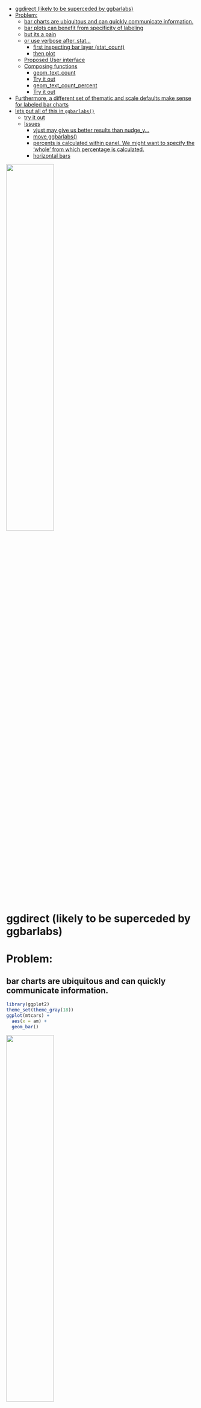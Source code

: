 
  - [ggdirect (likely to be superceded by
    ggbarlabs)](#ggdirect-likely-to-be-superceded-by-ggbarlabs)
  - [Problem:](#problem)
      - [bar charts are ubiquitous and can quickly communicate
        information.](#bar-charts-are-ubiquitous-and-can-quickly-communicate-information)
      - [bar plots can benefit from specificity of
        labeling](#bar-plots-can-benefit-from-specificity-of-labeling)
      - [but its a pain](#but-its-a-pain)
      - [or use verbose after\_stat…](#or-use-verbose-after_stat)
          - [first inspecting bar layer
            (stat\_count)](#first-inspecting-bar-layer-stat_count)
          - [then plot](#then-plot)
      - [Proposed User interface](#proposed-user-interface)
      - [Composing functions](#composing-functions)
          - [geom\_text\_count](#geom_text_count)
          - [Try it out](#try-it-out)
          - [geom\_text\_count\_percent](#geom_text_count_percent)
          - [Try it out](#try-it-out-1)
  - [Furthermore, a different set of thematic and scale defaults make
    sense for labeled bar
    charts](#furthermore-a-different-set-of-thematic-and-scale-defaults-make-sense-for-labeled-bar-charts)
  - [lets put all of this in
    `ggbarlabs()`](#lets-put-all-of-this-in-ggbarlabs)
      - [try it out](#try-it-out-2)
      - [Issues](#issues)
          - [vjust may give us better results than
            nudge\_y…](#vjust-may-give-us-better-results-than-nudge_y)
          - [move ggbarlabs()](#move-ggbarlabs)
          - [percents is calculated within panel. We might want to
            specify the ‘whole’ from which percentage is
            calculated.](#percents-is-calculated-within-panel-we-might-want-to-specify-the-whole-from-which-percentage-is-calculated)
          - [horizontal bars](#horizontal-bars)

<!-- README.md is generated from README.Rmd. Please edit that file -->

<img src="man/figures/README-unnamed-chunk-2-1.png" width="50%" />

# ggdirect (likely to be superceded by ggbarlabs)

<!-- badges: start -->

<!-- badges: end -->

# Problem:

## bar charts are ubiquitous and can quickly communicate information.

``` r
library(ggplot2)
theme_set(theme_gray(18))
ggplot(mtcars) + 
  aes(x = am) + 
  geom_bar() 
```

<img src="man/figures/README-unnamed-chunk-3-1.png" width="50%" />

``` r

p <- last_plot()
```

## bar plots can benefit from specificity of labeling

Labeled bar chart is all the fast communication of traditional data
vizualization with all the specificity of a table.

## but its a pain

either precalc and use geom\_col + geom\_text

## or use verbose after\_stat…

### first inspecting bar layer (stat\_count)

``` r
layer_data(last_plot(), 1)
#>    y count    prop x flipped_aes PANEL group ymin ymax  xmin xmax colour   fill
#> 1 19    19 0.59375 0       FALSE     1    -1    0   19 -0.45 0.45     NA grey35
#> 2 13    13 0.40625 1       FALSE     1    -1    0   13  0.55 1.45     NA grey35
#>   linewidth linetype alpha
#> 1       0.5        1    NA
#> 2       0.5        1    NA
```

### then plot

using our knowledge of what data frame results when using StatCount,
refer to the computed var, count

``` r
# count column can be used via after_stat
p +
  geom_text(stat = StatCount, 
            aes(label = after_stat(count)), 
            vjust = -.7)
```

<img src="man/figures/README-unnamed-chunk-7-1.png" width="50%" />

``` r

p + 
  geom_text(stat = StatCount, 
            aes(label = after_stat(
              paste0(round(100*count/sum(count), 1) ,"%")
              )), 
            vjust = -.7)
```

<img src="man/figures/README-unnamed-chunk-7-2.png" width="50%" />

``` r

p + 
  geom_text(stat = StatCount, 
            aes(label = after_stat(
              paste0(count,"\n(",round(100*count/sum(count), 1) ,"%)")
              )), 
            vjust = -.5, lineheight = .8)
```

<img src="man/figures/README-unnamed-chunk-7-3.png" width="50%" />

``` r

layer_data(last_plot(), 2)
#>         label  y count    prop x width flipped_aes PANEL group colour size
#> 1 19\n(59.4%) 19    19 0.59375 0   0.9       FALSE     1    -1  black 3.88
#> 2 13\n(40.6%) 13    13 0.40625 1   0.9       FALSE     1    -1  black 3.88
#>   angle hjust vjust alpha family fontface lineheight
#> 1     0   0.5  -0.5    NA               1        0.8
#> 2     0   0.5  -0.5    NA               1        0.8
```

## Proposed User interface

``` r
ggplot(mtcars) + 
  aes(x = am) + 
  geom_bar() 

ggplot(mtcars) + 
  aes(x = am) + 
  geom_bar() + 
  geom_text_count()

ggplot(mtcars) + 
  aes(x = am) + 
  geom_bar() + 
  geom_text_count_percent()
```

## Composing functions

### geom\_text\_count

``` r
#' geom_text_count
#' @description Add label which is the count.  Acts like geom_bar() but text label at the position of the top of the bar.
#'
#' @param nudge_y
#' @param position
#' @param ...
#'
#' @return
#' @export
#'
#' @examples
#' library(ggplot2)
#' ggplot(mtcars) +
#'    aes(x = cyl) +
#'    geom_bar() +
#'    geom_text_count(nudge_y = .5)
geom_text_count <- function(nudge_y = 0, position =
                              ggplot2::position_dodge2(width = .9,
                                                       preserve = "single"), ...){

  ggplot2::stat_count(geom = "text",
                      ggplot2::aes(label = ggplot2::after_stat(count),
                                   y = ggplot2::after_stat(count) + nudge_y),
                      vjust = 0,
                      position = position,
                      ...
  )

}
```

### Try it out

``` r
library(ggplot2)
ggplot(mtcars) +
   aes(x = factor(cyl)) +
   geom_bar(position = "dodge") +
   geom_text_count(nudge_y = .2)
```

<img src="man/figures/README-unnamed-chunk-9-1.png" width="50%" />

``` r

last_plot() + 
  aes(fill = factor(am))
```

<img src="man/figures/README-unnamed-chunk-9-2.png" width="50%" />

### geom\_text\_count\_percent

``` r


#' geom_text_count_percent
#' @description Add label which is the count as well as percentage.  Acts like geom_bar() but text label at the position of the top of the bar.  Percentage is calculated within facet panels.
#'
#' @param nudge_y
#' @param lineheight
#' @param position
#' @param ...
#'
#' @return
#' @export
#'
#' @examples
#' library(ggplot2)
#' ggplot(mtcars) +
#'     aes(x = cyl) +
#'     geom_bar() +
#'     geom_text_count_percent(nudge_y = .5)
geom_text_count_percent <- function(nudge_y = 0,
                                    lineheight = .85,
                                    position = ggplot2::position_dodge2(width = .9,
                                                               preserve = "single"), ...){

  stat_count(geom = "text",
             ggplot2::aes(label = paste0(after_stat(count), "\n(",

                                round(
                                  100*(ggplot2::after_stat(count))/
                                    tapply(ggplot2::after_stat(count),
                                           ..PANEL..,
                                           sum)[..PANEL..],
                                  1), "%)" ),
                 y = ggplot2::after_stat(count) + nudge_y),
             vjust = 0,
             lineheight = lineheight,
             position = position,
             ...
             )
}
```

### Try it out

``` r
library(ggplot2)
ggplot(mtcars) +
    aes(x = factor(cyl)) +
    geom_bar(position = "dodge") +
    geom_text_count_percent(nudge_y = .25)
#> Warning: The dot-dot notation (`..PANEL..`) was deprecated in ggplot2 3.4.0.
#> ℹ Please use `after_stat(PANEL)` instead.
#> This warning is displayed once every 8 hours.
#> Call `lifecycle::last_lifecycle_warnings()` to see where this warning was
#> generated.
```

<img src="man/figures/README-unnamed-chunk-11-1.png" width="50%" />

``` r

last_plot() +
    aes(fill = factor(am))
```

<img src="man/figures/README-unnamed-chunk-11-2.png" width="50%" />

# Furthermore, a different set of thematic and scale defaults make sense for labeled bar charts

``` r
ggplot(mtcars) +
  aes(x = factor(cyl)) +
  geom_bar(position = "dodge") +
  geom_text_count(nudge_y = .2) +
  theme_classic() +
  theme(axis.line.y = element_blank(),
        axis.text.y.right = element_blank(),
        axis.ticks.y = element_blank(),
        axis.title.y = element_blank(),
        axis.text.y = element_blank(),
        panel.grid.major.y = element_line(color = alpha("gray35", .25)),
        panel.grid.major.x = element_blank(),
        panel.grid.minor.x = element_blank(),
        axis.line.x = element_line(colour = "gray35"),
        legend.position = "top",
        legend.justification = 0) +
  scale_y_continuous(expand = expansion(mult = c(0, .1)))
```

<img src="man/figures/README-unnamed-chunk-12-1.png" width="50%" />

# lets put all of this in `ggbarlabs()`

``` r
ggbarlabs <- function(data = NULL, ...){
  ggplot(data= data , ... ) +
  theme_classic(base_size = 15) +
  theme(axis.line.y = element_blank(),
        axis.text.y.right = element_blank(),
        axis.ticks.y = element_blank(),
        axis.title.y = element_blank(),
        axis.text.y = element_blank(),
        panel.grid.major.y = element_line(color = alpha("gray35", .25)),
        panel.grid.major.x = element_blank(),
        panel.grid.minor.x = element_blank(),
        axis.line.x = element_line(colour = "gray35"),
        legend.position = "top",
        legend.justification = 0) +
  scale_y_continuous(expand = expansion(mult = c(0, .15)))
}
```

## try it out

``` r
ggbarlabs(mtcars) + 
  aes(x = factor(am)) + 
  geom_bar(fill = alpha("navy", .9)) + 
  geom_text_count_percent()
```

<img src="man/figures/README-unnamed-chunk-14-1.png" width="50%" />

``` r


ggbarlabs(mtcars) + 
  aes(x = factor(am), fill = factor(cyl)) + 
  geom_bar(position = "dodge") + 
  geom_text_count_percent()
```

<img src="man/figures/README-unnamed-chunk-14-2.png" width="50%" />

## Issues

### vjust may give us better results than nudge\_y…

### move ggbarlabs()

### percents is calculated within panel. We might want to specify the ‘whole’ from which percentage is calculated.

### horizontal bars
